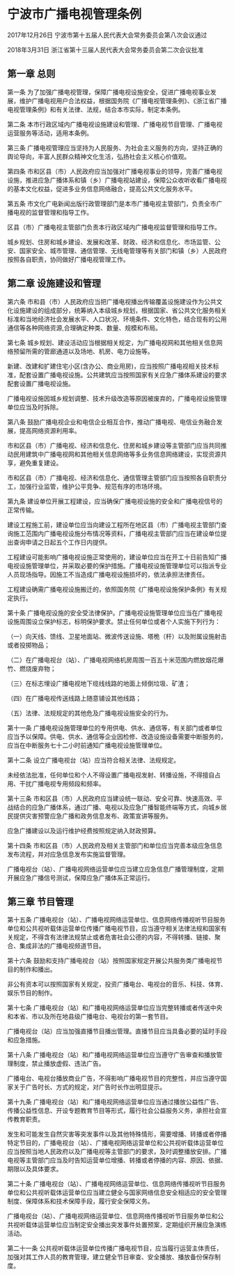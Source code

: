 # 宁波市广播电视管理条例

2017年12月26日 宁波市第十五届人民代表大会常务委员会第八次会议通过

2018年3月31日 浙江省第十三届人民代表大会常务委员会第二次会议批准



## 第一章  总则

第一条 为了加强广播电视管理，保障广播电视设施安全，促进广播电视事业发展，维护广播电视用户合法权益，根据国务院《广播电视管理条例》、《浙江省广播电视管理条例》和有关法律、法规，结合本市实际，制定本条例。

第二条 本市行政区域内广播电视设施建设和管理、广播电视节目管理、广播电视运营服务等活动，适用本条例。

第三条 广播电视管理应当坚持为人民服务、为社会主义服务的方向，坚持正确的舆论导向，丰富人民群众精神文化生活，弘扬社会主义核心价值观。

第四条 市和区县（市）人民政府应当加强对广播电视事业的领导，完善广播电视设施，推进应急广播体系和镇（乡）广播电视站建设，保障公众收听收看广播电视的基本文化权益，促进多业务信息网络融合，提高公共文化服务水平。

第五条 市文化广电新闻出版行政管理部门是本市广播电视主管部门，负责全市广播电视的监督管理和指导工作。

区县（市）广播电视主管部门负责本行政区域内广播电视监督管理和指导工作。

城乡规划、住房和城乡建设、发展和改革、财政、经济和信息化、市场监管、公安、国家安全、城市管理、通信管理、无线电管理等有关部门和镇（乡）人民政府按照各自职责，协同做好广播电视管理工作。

## 第二章  设施建设和管理

第六条 市和县（市）人民政府应当把广播电视播出传输覆盖设施建设作为公共文化设施建设的组成部分，统筹纳入本级城乡规划，根据国家、省公共文化服务相关标准和当地经济社会发展水平、人口状况、环境条件、文化特色，结合现有的公用通信等各种网络资源,合理确定种类、数量、规模和布局。

第七条 城乡规划、建设活动应当根据相关规定，为广播电视网和其他相关信息网络预留所需的管廊通道以及场地、机房、电力设施等。

新建、改建和扩建住宅小区(含办公、商业用房)，应当按照广播电视相关技术标准，配套设置广播电视设施。公共建筑应当按照国家有关应急广播体系建设的要求配套设置广播电视设施。

广播电视设施因城乡规划调整、技术升级改造等原因被废弃的，广播电视设施管理单位应当及时拆除。

第八条 鼓励广播电视企业和电信企业相互合作，推动广播电视、电信业务融合发展，提高网络资源利用率。

市和区县（市）广播电视、经济和信息化、住房和城乡建设等主管部门应当共同推动民用建筑中广播电视网和其他相关信息网络等多业务信息网络建设，实现资源共享，避免重复建设。

市和区县（市）广播电视、经济和信息化、通信管理主管部门应当按照各自职责分工，加强行业监管，维护公平竞争、规范有序的市场环境。

第九条 建设单位开展工程建设，应当确保广播电视设施的安全和广播电视信号的正常传输。

建设工程施工前，建设单位应当向建设工程所在地区县（市）广播电视主管部门查询施工范围内广播电视设施分布情况等资料，广播电视主管部门应当在建设单位提出查询申请之日起五个工作日内提供。

工程建设可能影响广播电视设施正常使用的，建设单位应当在开工十日前告知广播电视设施管理单位，并采取必要的保护措施。广播电视设施管理单位可以指派专业人员现场指导。因施工不当造成广播电视设施损坏的，依法承担法律责任。

工程建设确需广播电视设施搬迁的，依照国务院《广播电视设施保护条例》有关规定执行。

第十条 广播电视设施的安全受法律保护。广播电视设施管理单位应当在广播电视设施周围设立保护标志，标明保护要求。禁止任何单位或者个人实施下列行为：

（一）向天线、馈线、卫星地面站、微波传送设施、塔桅（杆）以及附属设施射击或者投掷物品；

（二）在广播电视台（站）、广播电视网络机房周围一百五十米范围内燃放烟花爆竹、燃烧废弃物；

（三）在标志埋设广播电视地下缆线线路的地面上倾倒垃圾、矿渣；

（四）在广播电视传送线路上随意铺设其他线路；

（五）法律、法规规定的其他危及广播电视设施安全的行为。

第十一条 广播电视设施管理单位的专用供电、供水、通信等，有关部门或者单位应当予以保障。供电、供水、通信等企业因检修、改造设施设备需要中断服务的，应当在中断服务七十二小时前通知广播电视设施管理单位。

第十二条 设立广播电视台（站）应当符合相关法律、法规规定。

未经依法批准，任何单位和个人不得设置广播电视发射、转播设施，不得擅自占用、干扰广播电视专用频段和频率。

第十三条 市和区县（市）人民政府应当建设统一联动、安全可靠、快速高效、平战结合的应急广播体系，通过广播、电视以及应急广播智能终端等方式，向城乡居民提供灾害预警应急广播和政务信息发布、政策宣讲等服务。

应急广播建设以及运行维护经费按照规定纳入财政预算。

第十四条 市和区县（市）人民政府及相关主管部门和单位应当完善本级应急信息发布流程，并对应急信息发布实施监督管理。

广播电视台（站）、广播电视网络运营单位应当建立应急信息广播管理制度，定期开展应急广播信号测试，保障应急广播体系正常运行。

## 第三章  节目管理

第十五条 广播电视台（站）、广播电视网络运营单位、信息网络传播视听节目服务单位和公共视听载体运营单位传播广播电视节目，应当遵守相关法律法规和国家有关规定，不得含有法律法规禁止或者危害社会公德的内容，不得转播、链接、聚合、集成非法的广播电视频道节目。

第十六条 鼓励和支持广播电视台（站）按照国家规定开展公共服务类广播电视节目的制作和播出。

非公有资本可以按照国家有关规定，投资广播电台、电视台的音乐、科技、体育、娱乐节目的制作。

第十七条 广播电视台（站）和广播电视网络运营单位应当完整转播或者传送中央和本省、市以及所在地县级广播电台、电视台的第一套节目。

广播电视台（站）应当加强直播节目播出管理。直播节目应当具备必要的延时手段和应急措施。

第十八条 广播电视台（站）和广播电视网络运营单位应当遵守广告审查和播放管理制度，禁止播放虚假、违法广告。

广播电台、电视台播放商业广告，不得影响广播电视节目的完整性，并应当遵守国家关于广告时长、方式的规定，对广告时长作出明显提示。

第十九条 广播电视台（站）和广播电视网络运营单位应当通过播放公益性广告、传播公益性信息、开设专题教育节目等形式，履行社会公益服务义务，承担社会宣传教育职责。

发生和可能发生自然灾害等突发事件以及其他特殊情形，需要增播、转播或者停播特定节目的，广播电视台（站）、广播电视网络运营单位和公共视听载体运营单位应当按照当地人民政府以及广播电视等主管部门的要求，及时调整播放安排。广播电视等主管部门应当及时告知运营单位增播、转播或者停播的内容、原因、依据、期限以及具体要求。

第二十条 广播电视台（站）、广播电视网络运营单位、信息网络传播视听节目服务单位和公共视听载体运营单位应当建立健全与国家网络信息安全相适应的安全管理制度、保障体系和技术保障手段，履行安全保障义务。

广播电视台（站）、广播电视网络运营单位、信息网络传播视听节目服务单位和公共视听载体运营单位应当制定安全播出突发事件处置预案，定期组织开展应急演练活动。

第二十一条 公共视听载体运营单位传播广播电视节目，应当履行运营主体责任，加强对其工作人员的教育管理，建立健全节目审查、安全播放、播放备份保存制度。